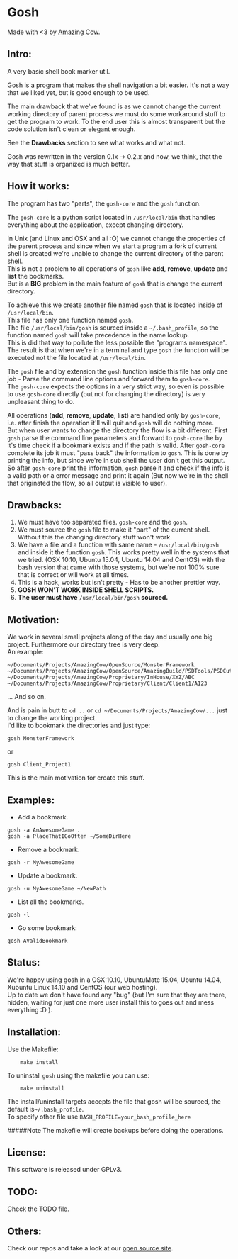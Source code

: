 Gosh
====
Made with <3 by [Amazing Cow](http://www.amazingcow.com).

## Intro:

A very basic shell book marker util.  

Gosh is a program that makes the shell navigation a bit easier. 
It's not a way that we liked yet, but is good enough to be used.

The main drawback that we've found is as we cannot change the current 
working directory of parent process we must do some workaround stuff to get 
the program to work. To the end user this is almost transparent but the 
code solution isn't clean or elegant enough.   

See the **Drawbacks** section to see what works and what not.

Gosh was rewritten in the version 0.1x -> 0.2.x and now, we think, that the
way that stuff is organized is much better.

## How it works:

The program has two "parts", the ```gosh-core``` and the ```gosh``` function. 

The ```gosh-core``` is a python script located in ```/usr/local/bin``` that 
handles everything about the application, except changing directory.   

In Unix (and Linux and OSX and all :O) we cannot change the properties of the 
parent process and since when we start a program a fork of current shell is created
we're unable to change the current directory of the parent shell.   
This is not a problem to all operations of ```gosh``` like **add**, **remove**, **update** 
and **list** the bookmarks.   
But is a **BIG** problem in the main feature of ```gosh``` that is change the
current directory.  

To achieve this we create another file named ```gosh``` that is located inside 
of ```/usr/local/bin```.   
This file has only one function named ```gosh```.   
The file ```/usr/local/bin/gosh``` is sourced inside a ```~/.bash_profile```, so 
the function named ```gosh``` will take precedence in the name lookup.   
This is did that way to pollute the less possible the "programs namespace".   
The result is that when we're in a terminal and type ```gosh``` the function will 
be executed not the file located at ```/usr/local/bin```.

The ```gosh``` file and by extension the ```gosh``` function inside this file 
has only one job - Parse the command line options and forward them to ```gosh-core```.   
The ```gosh-core``` expects the options in a very strict way, so even is possible 
to use ```gosh-core``` directly (but not for changing the directory) is very unpleasant 
thing to do.

All operations (**add**, **remove**, **update**, **list**) are handled only by 
```gosh-core```, i.e. after finish the operation it'll will quit and ```gosh```
will do nothing more.  
But when user wants to change the directory the flow is a bit different. First ```gosh```
parse the command line parameters and forward to ```gosh-core``` the by it's time check 
if a bookmark exists and if the path is valid. After ```gosh-core``` complete its job
it must "pass back" the information to ```gosh```. 
This is done by printing the info, but since we're in sub shell the user don't get this 
output.   
So after ```gosh-core``` print the information, ```gosh``` parse it and check if the info
is a valid path or a error message and print it again (But now we're in the shell that
originated the flow, so all output is visible to user). 

Drawbacks:
-----
1. We must have too separated files. ```gosh-core``` and the ```gosh```.
2. We must source the ```gosh``` file to make it "part" of the current shell. 
Without this the changing directory stuff won't work.
3. We have a file and a function with same name - ```/usr/local/bin/gosh``` and inside
it the function ```gosh```. This works pretty well in the systems that we tried. (OSX 10.10,
Ubuntu 15.04, Ubuntu 14.04 and CentOS) with the bash version that 
came with those systems, but we're not 100% sure that is correct or will work at all times.
4. This is a hack, works but isn't pretty - Has to be another prettier way.
5. **GOSH WON'T WORK INSIDE SHELL SCRIPTS.**
6. **The user must have** ```/usr/local/bin/gosh``` **sourced.**

Motivation:
-----
We work in several small projects along of the day and usually one big project. 
Furthermore our directory tree is very deep.   
An example: 


```
~/Documents/Projects/AmazingCow/OpenSource/MonsterFramework
~/Documents/Projects/AmazingCow/OpenSource/AmazingBuild/PSDTools/PSDCutter
~/Documents/Projects/AmazingCow/Proprietary/InHouse/XYZ/ABC
~/Documents/Projects/AmazingCow/Proprietary/Client/Client1/A123
```

... And so on.

And is pain in butt to ```cd ..``` or ```cd ~/Documents/Projects/AmazingCow/...```
just to change the working project.  
I'd like to bookmark the directories and just type: 

```gosh MonsterFramework```

or 

```gosh Client_Project1```

This is the main motivation for create this stuff.

## Examples:
* Add a bookmark.
        
```
gosh -a AnAwesomeGame .
gosh -a PlaceThatIGoOften ~/SomeDirHere
```
    
* Remove a bookmark.

```
gosh -r MyAwesomeGame 
```

* Update a bookmark.

```
gosh -u MyAwesomeGame ~/NewPath
```
    
* List all the bookmarks.
    
```
gosh -l 
```
    
* Go some bookmark:
    
```
gosh AValidBookmark
```
    
## Status:
We're happy using gosh in a OSX 10.10, UbuntuMate 15.04, Ubuntu 14.04, Xubuntu
Linux 14.10 and CentOS (our web hosting).      
Up to date we don't have found any "bug" (but I'm sure that they are there, hidden, waiting
for just one more user install this to goes out and mess everything :D ).

## Installation:
Use the Makefile:

```
    make install 
```

To uninstall ```gosh``` using the makefile you can use:

```
    make uninstall
```

The install/uninstall targets accepts the file that gosh will be sourced, the default is```~/.bash_profile```.   
To specify other file use ```BASH_PROFILE=your_bash_profile_here```

#####Note 
The makefile will create backups before doing the operations.

## License:
This software is released under GPLv3.

## TODO:
Check the TODO file.

## Others:
Check our repos and take a look at our [open source site](http://opensource.amazingcow.com).
